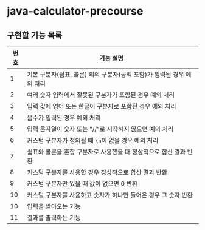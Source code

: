 # java-calculator-precourse

## 구현할 기능 목록

| 번호 | 기능 설명                                      |
|----|--------------------------------------------|
| 1  | 기본 구분자(쉼표, 콜론) 외의 구분자(공백 포함)가 입력될 경우 예외 처리 |
| 2  | 여러 숫자 입력에서 잘못된 구분자가 포함된 경우 예외 처리           |
| 3  | 입력 값에 영어 또는 한글이 구분자로 포함된 경우 예외 처리          |
| 4  | 음수가 입력된 경우 예외 처리                           |
| 5  | 입력 문자열이 숫자 또는 "//"로 시작하지 않으면 예외 처리         |
| 6  | 커스텀 구분자가 정의될 때 `\n`이 없을 경우 예외 처리           |
| 7  | 쉼표와 콜론을 혼합 구분자로 사용했을 때 정상적으로 합산 결과 반환      |
| 8  | 커스텀 구분자를 사용한 경우 정상적으로 합산 결과 반환             |
| 9  | 커스텀 구분자만 있을 때 값이 없으면 0 반환                  |
| 10 | 커스텀 구분자를 사용하고 숫자가 하나만 들어온 경우 그 숫자 반환       |
| 10 | 입력을 받아오는 기능                                |
| 11 | 결과를 출력하는 기능                                |
